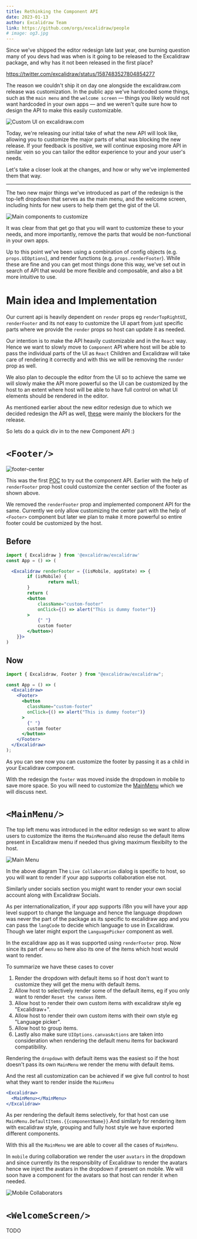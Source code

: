 ```yaml
---
title: Rethinking the Component API
date: 2023-01-13
author: Excalidraw Team
link: https://github.com/orgs/excalidraw/people
# image: og3.jpg
---
```


<!-- end -->

Since we've shipped the editor redesign late last year, one burning question many of you devs had was when is it going to be released to the Excalidraw package, and why has it not been released in the first place?

https://twitter.com/excalidraw/status/1587483527804854277

The reason we couldn't ship it on day one alongside the excalidraw.com release was customization. In the public app we've hardcoded some things, such as the `main menu` and the `welcome screen` — things you likely would not want hardcoded in your own apps — and we weren't quite sure how to design the API to make this easily customizable.

![Custom UI on excalidraw.com](./excalidraw-custom-ui.png)

Today, we're releasing our initial take of what the new API will look like, allowing you to customize the major parts of what was blocking the new release. If your feedback is positive, we will continue exposing more API in similar vein so you can tailor the editor experience to your and your user's needs.

Let's take a closer look at the changes, and how or why we've implemented them that way.

---

The two new major things we've introduced as part of the redesign is the top-left dropdown that serves as the main menu, and the welcome screen, including hints for new users to help them get the gist of the UI.

![Main components to customize](./main-components.png)

It was clear from that get go that you will want to customize these to your needs, and more importantly, remove the parts that would be non-functional in your own apps.

Up to this point we've been using a combination of config objects (e.g. `props.UIOptions`), and render functions (e.g. `props.renderFooter`). While these are fine and you can get most things done this way, we've set out in search of API that would be more flexible and composable, and also a bit more intuitive to use.

<!-- TODO -->

# Main idea and Implementation

Our current api is heavily dependent on `render` props eg `renderTopRightUI`, `renderFooter` and its not easy to customize the UI apart from just specific parts where we provide the `render` props so host can update it as needed.

Our intention is to make the API heavily customizable and in the `React` way. Hence we want to slowly move to `Component` API where host will be able to pass the individual parts of the UI as `React` Children and Excalidraw will take care of rendering it correctly and with this we will be removing the `render` prop as well.

We also plan to decouple the editor from the UI so to achieve the same we will slowly make the API more powerful so the UI can be customized by the host to an extent where host will be able to have full control on what UI elements should be rendered in the editor.

As mentioned earlier about the new editor redesign due to which we decided redesign the API as well, [these](https://github.com/excalidraw/excalidraw/issues/5960) were mainly the blockers for the release.

So lets do a quick div in to the new Component API :)

# `<Footer/>`

![footer-center](./footer-center.png)

This was the first [POC](https://github.com/excalidraw/excalidraw/pull/5970) to try out the component API. Earlier with the help of `renderFooter` prop host could customize the center section of the footer as shown above.

We removed the `renderFooter` prop and implemented component API for the same. Currently we only allow customizing the center part with the help of `<Footer>` component but later we plan to make it more powerful so entire footer could be customized by the host.

## Before

```jsx
import { Excalidraw } from '@excalidraw/excalidraw'
const App = () => (

  <Excalidraw renderFooter = {(isMobile, appState) => {
		if (isMobile) {
				return null;
		}
		return (
		<button
			className="custom-footer"
			onClick={() => alert("This is dummy footer")}
		>
			{" "}
			custom footer
		</button>)
	}}>
)
```

## Now

```jsx
import { Excalidraw, Footer } from "@excalidraw/excalidraw";

const App = () => (
  <Excalidraw>
    <Footer>
      <button
        className="custom-footer"
        onClick={() => alert("This is dummy footer")}
      >
        {" "}
        custom footer
      </button>
    </Footer>
  </Excalidraw>
);
```

As you can see now you can customize the footer by passing it as a child in your Excalidraw component.

With the redesign the `footer` was moved inside the dropdown in mobile to save more space. So you will need to customize the [MainMenu](#MainMenu) which we will discuss next.

# `<MainMenu/>`

The top left menu was introduced in the editor redesign so we want to allow users to customize the items the `MainMenu`and also reuse the default items present in Excalidraw menu if needed thus giving maximum flexibilty to the host.

![Main Menu](./main-menu.png)

In the above diagram The `Live Collaboration` dialog is specific to host, so you will want to render if your app supports collaboration else not.

Similarly under socials section you might want to render your own social account along with Excalidraw Socials.

As per internationalization, if your app supports i18n you will have your app level support to change the language and hence the language dropdown was never the part of the package as its specific to excalidraw app and you can pass the `langCode` to decide which language to use in Excalidraw. Though we later might export the `LanguagePicker` component as well.

In the excalidraw app as it was supported using `renderFooter` prop. Now since its part of `menu` so here also its one of the items which host would want to render.

To summarize we have these cases to cover

1. Render the dropdown with default items so if host don't want to customize they will get the menu with default items.
2. Allow host to selectively render some of the default items, eg if you only want to render `Reset the canvas` item.
3. Allow host to render their own custom items with excalidraw style eg "Excalidraw+".
4. Allow host to render their own custom items with their own style eg "Language picker".
5. Allow host to group items.
6. Lastly also make sure `UIOptions.canvasActions` are taken into consideration when rendering the default menu items for backward compatibility.

Rendering the `dropdown` with default items was the easiest so if the host doesn't pass its own `MainMenu` we render the menu with default items.

And the rest all customization can be achieved if we give full control to host what they want to render inside the `MainMenu`

```jsx
<Excalidraw>
  <MainMenu></MainMenu>
</Excalidraw>
```

As per rendering the default items selectively, for that host can use `MainMenu.DefaultItems.{{componentName}}`.And similarly for rendering item with excalidraw style, grouping and fully host style we have exported different components.

With this all the `MainMenu` we are able to cover all the cases of `MainMenu`.

In `mobile` during collaboration we render the user `avatars` in the dropdown and since currently its the responsiblity of Excalidraw to render the avatars hence we inject the avatars in the dropdown if present on mobile. We will soon have a component for the avatars so that host can render it when needed.

![Mobile Collaborators](./mobile-collab.png)

# `<WelcomeScreen/>`

TODO
